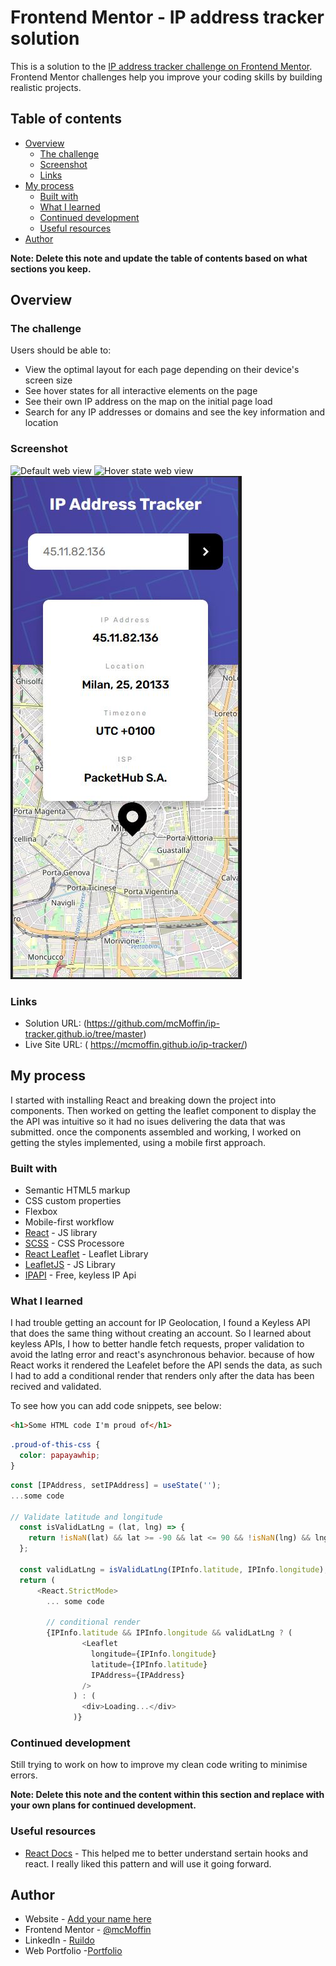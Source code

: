# Frontend Mentor - IP address tracker solution

This is a solution to the [IP address tracker challenge on Frontend Mentor](https://www.frontendmentor.io/challenges/ip-address-tracker-I8-0yYAH0). Frontend Mentor challenges help you improve your coding skills by building realistic projects. 

## Table of contents

- [Overview](#overview)
  - [The challenge](#the-challenge)
  - [Screenshot](#screenshot)
  - [Links](#links)
- [My process](#my-process)
  - [Built with](#built-with)
  - [What I learned](#what-i-learned)
  - [Continued development](#continued-development)
  - [Useful resources](#useful-resources)
- [Author](#author)

**Note: Delete this note and update the table of contents based on what sections you keep.**

## Overview

### The challenge

Users should be able to:

- View the optimal layout for each page depending on their device's screen size
- See hover states for all interactive elements on the page
- See their own IP address on the map on the initial page load
- Search for any IP addresses or domains and see the key information and location

### Screenshot

![Default web view](./ScreenShots/Web-view-default.JPG)
![Hover state web view](./ScreenShots/Web-hover-&-new-location.JPG)
![Default mobile view](./ScreenShots/mobile-view-default.JPG)

### Links

- Solution URL: (https://github.com/mcMoffin/ip-tracker.github.io/tree/master)
- Live Site URL: (  https://mcmoffin.github.io/ip-tracker/)

## My process
I started with installing React and breaking down the project into components. Then worked on getting the leaflet component to display the the API was intuitive so it had no isues delivering the data that was submitted. once the components assembled and working, I worked on getting the styles implemented, using a mobile first approach. 

### Built with

- Semantic HTML5 markup
- CSS custom properties
- Flexbox
- Mobile-first workflow
- [React](https://reactjs.org/) - JS library
- [SCSS](https://sass-lang.com/) - CSS Processore
- [React Leaflet](https://react-leaflet.js.org/docs/api-map/) - Leaflet Library
- [LeafletJS](https://leafletjs.com/) - JS Library
- [IPAPI](https://ipapi.co/#api) - Free, keyless IP Api

### What I learned

I had trouble getting an account for IP Geolocation, I found a Keyless API that does the same thing without creating an account. So I learned about keyless APIs, I how to better handle fetch requests, proper validation to avoid the latlng error and react's asynchronous behavior. because of how React works it rendered the Leafelet before the API sends the data, as such I had to add a conditional render that renders only after the data has been recived and validated.

To see how you can add code snippets, see below:

```html
<h1>Some HTML code I'm proud of</h1>
```
```css
.proud-of-this-css {
  color: papayawhip;
}
```
```js
const [IPAddress, setIPAddress] = useState('');
...some code

// Validate latitude and longitude
  const isValidLatLng = (lat, lng) => {
    return !isNaN(lat) && lat >= -90 && lat <= 90 && !isNaN(lng) && lng >= -180 && lng <= 180;
  };

  const validLatLng = isValidLatLng(IPInfo.latitude, IPInfo.longitude);
  return (
      <React.StrictMode>
        ... some code

        // conditional render
        {IPInfo.latitude && IPInfo.longitude && validLatLng ? (
                <Leaflet
                  longitude={IPInfo.longitude}
                  latitude={IPInfo.latitude}
                  IPAddress={IPAddress}
                />
              ) : (
                <div>Loading...</div>
              )}
```

### Continued development

Still trying to work on how to improve my clean code writing to minimise errors.

**Note: Delete this note and the content within this section and replace with your own plans for continued development.**

### Useful resources

- [React Docs](https://react.dev/reference/react) - This helped me to better understand sertain hooks and react. I really liked this pattern and will use it going forward.

## Author

- Website - [Add your name here](https://www.your-site.com)
- Frontend Mentor - [@mcMoffin](https://www.frontendmentor.io/profile/mcMoffin)
- LinkedIn - [Ruildo](https://www.linkedin.com/in/ruildo-dcl/)
- Web Portfolio -[Portfolio](https://ruildodcl.ca/)
